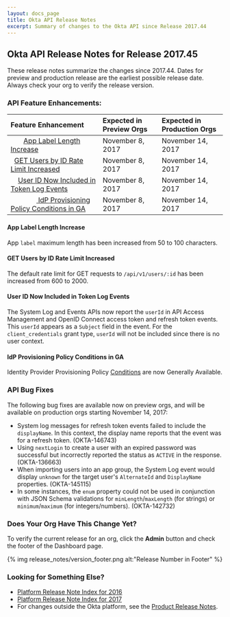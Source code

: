 ```yaml
---
layout: docs_page
title: Okta API Release Notes
excerpt: Summary of changes to the Okta API since Release 2017.44
---
```


## Okta API Release Notes for Release 2017.45

These release notes summarize the changes since 2017.44. Dates for preview and production release are the earliest possible release date. Always check your org to verify the release version.

### API Feature Enhancements:

| Feature Enhancement                                                                   | Expected in Preview Orgs | Expected in Production Orgs |
|:--------------------------------------------------------------------------------------|:-------------------------|:----------------------------|
|        [App Label Length Increase](#app-label-length-increase)                                     | November 8, 2017          | November 14, 2017             |
|   [GET Users by ID Rate Limit Increased](#get-users-by-id-rate-limit-increased)               | November 8, 2017          | November 14, 2017             |
|     [User ID Now Included in Token Log Events](#user-id-now-included-in-token-log-events) | November 8, 2017          | November 14, 2017             |
|               [ IdP Provisioning Policy Conditions in GA](#idp-provisioning-policy-conditions-in-ga)                                                             | November 8, 2017        | November 14, 2017             |

#### App Label Length Increase

App `label` maximum length has been increased from 50 to 100 characters. <!--OKTA 146865-->

#### GET Users by ID Rate Limit Increased

The default rate limit for GET requests to `/api/v1/users/:id` has been increased from 600 to 2000. <!--OKTA 144705-->

#### User ID Now Included in Token Log Events

The System Log and Events APIs now report the `userId` in API Access Management and OpenID Connect access token and refresh token events. This `userId` appears as a `Subject` field in the event. For the `client_credentials` grant type, `userId` will not be included since there is no user context. <!--OKTA 143854-->

#### IdP Provisioning Policy Conditions in GA

Identity Provider Provisioning Policy [Conditions](/docs/api/resources/idps.html#provisioning-policy-object) are now Generally Available. <!--OKTA 123811-->

### API Bug Fixes

The following bug fixes are available now on preview orgs, and will be available on production orgs starting November 14, 2017:

* System log messages for refresh token events failed to include the `displayName`. In this context, the display name reports that the event was for a refresh token. (OKTA-146743)
* Using `nextLogin` to create a user with an expired password was successful but incorrectly reported the status as `ACTIVE` in the response. (OKTA-136663)
* When importing users into an app group, the System Log event would display `unknown` for the target user's  `AlternateId` and `DisplayName` properties. (OKTA-145115)
* In some instances, the `enum` property could not be used in conjunction with JSON Schema validations for `minLength`/`maxLength` (for strings)  or `minimum`/`maximum` (for integers/numbers). (OKTA-142732)


### Does Your Org Have This Change Yet?

To verify the current release for an org, click the **Admin** button and check the footer of the Dashboard page.

{% img release_notes/version_footer.png alt:"Release Number in Footer" %}

### Looking for Something Else?

* [Platform Release Note Index for 2016](platform-release-notes2016-index.html)
* [Platform Release Note Index for 2017](platform-release-notes2017-index.html)
* For changes outside the Okta platform, see the [Product Release Notes](https://help.okta.com/en/prev/Content/Topics/ReleaseNotes/preview.htm).
